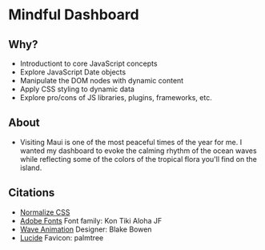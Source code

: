 # Mindful Dashboard

## Why? 
* Introductiont to core JavaScript concepts
* Explore JavaScript Date objects
* Manipulate the DOM nodes with dynamic content
* Apply CSS styling to dynamic data
* Explore pro/cons of JS libraries, plugins, frameworks, etc.

## About
* Visiting Maui is one of the most peaceful times of the year for me. I wanted my dashboard to evoke the calming rhythm of the ocean waves while reflecting some of the colors of the tropical flora you'll find on the island. 

## Citations
* [Normalize CSS](https://necolas.github.io/normalize.css/)
* [Adobe Fonts](https://fonts.adobe.com/fonts/kon-tiki-aloha-jf) Font family: Kon Tiki Aloha JF
* [Wave Animation](https://codepen.io/osublake/pen/OpoJgw) Designer: Blake Bowen
* [Lucide](https://lucide.dev/icons/tree-palm) Favicon: palmtree
